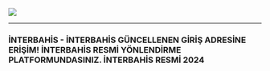 <a title="İNTERBAHİS" href="https://shorturl.at/VnEC6"><img src="https://encrypted-tbn0.gstatic.com/images?q=tbn:ANd9GcQfBwwdza1NFAk38YO2GxD-W_2NENP2tf5s-CHqIY0Yuam88fTJvDJPCbTQTyj1YU43IQs&usqp=CAU"></a><hr>


<h3>İNTERBAHİS - İNTERBAHİS GÜNCELLENEN GİRİŞ ADRESİNE ERİŞİM! İNTERBAHİS RESMİ YÖNLENDİRME PLATFORMUNDASINIZ. İNTERBAHİS RESMİ 2024</h3>
